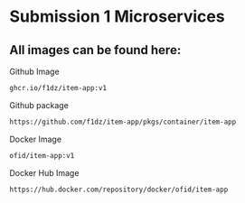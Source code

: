 Submission 1 Microservices
==========================

All images can be found here:
-----------------------------

Github Image
```sh
ghcr.io/f1dz/item-app:v1
```

Github package
```sh
https://github.com/f1dz/item-app/pkgs/container/item-app
```

Docker Image
```sh
ofid/item-app:v1
```

Docker Hub Image
```sh
https://hub.docker.com/repository/docker/ofid/item-app
```